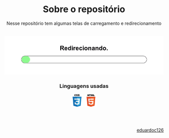 <h1 align="center">Sobre o repositório</h1>

<p align="center">Nesse repositório tem algumas telas de carregamento e redirecionamento</p>
<br>

<img src="Gif.gif">

<br>

<h3 align="center">Linguagens usadas</h3>
<p align="center"><img src="https://raw.githubusercontent.com/devicons/devicon/master/icons/css3/css3-original-wordmark.svg" alt="css3" width="40" height="40"/> <img src="https://raw.githubusercontent.com/devicons/devicon/master/icons/html5/html5-original-wordmark.svg" alt="html5" width="40" height="40"/></p>

<br>
<br>
<p align="right"><a href="https://marcoseduardo.dev.br">eduardoc126</a></p>

